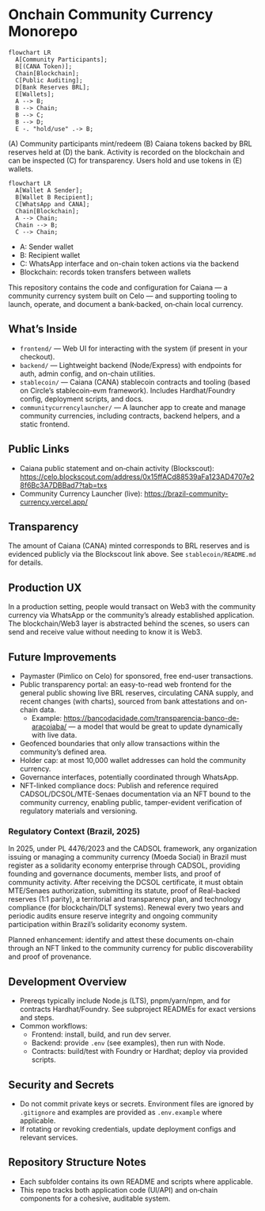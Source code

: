 # Onchain Community Currency Monorepo

```mermaid
flowchart LR
  A[Community Participants];
  B[(CANA Token)];
  Chain[Blockchain];
  C[Public Auditing];
  D[Bank Reserves BRL];
  E[Wallets];
  A --> B;
  B --> Chain;
  B --> C;
  B --> D;
  E -. "hold/use" .-> B;
```

(A) Community participants mint/redeem (B) Caiana tokens backed by BRL reserves held at (D) the bank. Activity is recorded on the blockchain and can be inspected (C) for transparency. Users hold and use tokens in (E) wallets.

```mermaid
flowchart LR
  A[Wallet A Sender];
  B[Wallet B Recipient];
  C[WhatsApp and CANA];
  Chain[Blockchain];
  A --> Chain;
  Chain --> B;
  C --> Chain;
```

- A: Sender wallet
- B: Recipient wallet
- C: WhatsApp interface and on-chain token actions via the backend
- Blockchain: records token transfers between wallets

This repository contains the code and configuration for Caiana — a community currency system built on Celo — and supporting tooling to launch, operate, and document a bank‑backed, on‑chain local currency.

## What’s Inside

- `frontend/` — Web UI for interacting with the system (if present in your checkout).
- `backend/` — Lightweight backend (Node/Express) with endpoints for auth, admin config, and on-chain utilities.
- `stablecoin/` — Caiana (CANA) stablecoin contracts and tooling (based on Circle’s stablecoin-evm framework). Includes Hardhat/Foundry config, deployment scripts, and docs.
- `communitycurrencylauncher/` — A launcher app to create and manage community currencies, including contracts, backend helpers, and a static frontend.

## Public Links

- Caiana public statement and on‑chain activity (Blockscout):
  https://celo.blockscout.com/address/0x15ffACd88539aFa123AD4707e28f6Bc3A7DBBad7?tab=txs
- Community Currency Launcher (live):
  https://brazil-community-currency.vercel.app/

## Transparency

The amount of Caiana (CANA) minted corresponds to BRL reserves and is evidenced publicly via the Blockscout link above. See `stablecoin/README.md` for details.

## Production UX

In a production setting, people would transact on Web3 with the community currency via WhatsApp or the community’s already established application. The blockchain/Web3 layer is abstracted behind the scenes, so users can send and receive value without needing to know it is Web3.

## Future Improvements

- Paymaster (Pimlico on Celo) for sponsored, free end-user transactions.
- Public transparency portal: an easy-to-read web frontend for the general public showing live BRL reserves, circulating CANA supply, and recent changes (with charts), sourced from bank attestations and on-chain data.
  - Example: https://bancodacidade.com/transparencia-banco-de-aracoiaba/ — a model that would be great to update dynamically with live data.
- Geofenced boundaries that only allow transactions within the community’s defined area.
- Holder cap: at most 10,000 wallet addresses can hold the community currency.
- Governance interfaces, potentially coordinated through WhatsApp.
- NFT-linked compliance docs: Publish and reference required CADSOL/DCSOL/MTE-Senaes documentation via an NFT bound to the community currency, enabling public, tamper-evident verification of regulatory materials and versioning.

### Regulatory Context (Brazil, 2025)

In 2025, under PL 4476/2023 and the CADSOL framework, any organization issuing or managing a community currency (Moeda Social) in Brazil must register as a solidarity economy enterprise through CADSOL, providing founding and governance documents, member lists, and proof of community activity. After receiving the DCSOL certificate, it must obtain MTE/Senaes authorization, submitting its statute, proof of Real-backed reserves (1:1 parity), a territorial and transparency plan, and technology compliance (for blockchain/DLT systems). Renewal every two years and periodic audits ensure reserve integrity and ongoing community participation within Brazil’s solidarity economy system.

Planned enhancement: identify and attest these documents on-chain through an NFT linked to the community currency for public discoverability and proof of provenance.

## Development Overview

- Prereqs typically include Node.js (LTS), pnpm/yarn/npm, and for contracts Hardhat/Foundry. See subproject READMEs for exact versions and steps.
- Common workflows:
  - Frontend: install, build, and run dev server.
  - Backend: provide `.env` (see examples), then run with Node.
  - Contracts: build/test with Foundry or Hardhat; deploy via provided scripts.

## Security and Secrets

- Do not commit private keys or secrets. Environment files are ignored by `.gitignore` and examples are provided as `.env.example` where applicable.
- If rotating or revoking credentials, update deployment configs and relevant services.

## Repository Structure Notes

- Each subfolder contains its own README and scripts where applicable.
- This repo tracks both application code (UI/API) and on‑chain components for a cohesive, auditable system.
